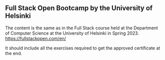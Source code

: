 ## Full Stack Open Bootcamp by the University of Helsinki

The content is the same as in the Full Stack course held at the Department of Computer Science at the University of Helsinki in Spring 2023.
https://fullstackopen.com/en/

It should include all the exercises required to get the approved certificate at the end.

